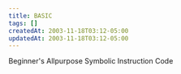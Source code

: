 ```yaml
---
title: BASIC
tags: []
createdAt: 2003-11-18T03:12-05:00
updatedAt: 2003-11-18T03:12-05:00
---
```


Beginner's Allpurpose Symbolic Instruction Code

